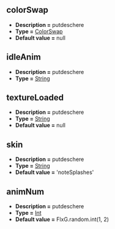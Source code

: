 ## colorSwap
* **Description =** putdeschere
* **Type =** [ColorSwap](https://api.haxeflixel.com/ColorSwap.html)
* **Default value =** null

## idleAnim
* **Description =** putdeschere
* **Type =** [String](https://api.haxeflixel.com/String.html)

## textureLoaded
* **Description =** putdeschere
* **Type =** [String](https://api.haxeflixel.com/String.html)
* **Default value =** null

## skin
* **Description =** putdeschere
* **Type =** [String](https://api.haxeflixel.com/String.html)
* **Default value =** 'noteSplashes'

## animNum
* **Description =** putdeschere
* **Type =** [Int](https://api.haxeflixel.com/Int.html)
* **Default value =** FlxG.random.int(1, 2)


